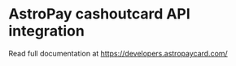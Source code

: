 # AstroPay cashoutcard API integration

Read full documentation at https://developers.astropaycard.com/


